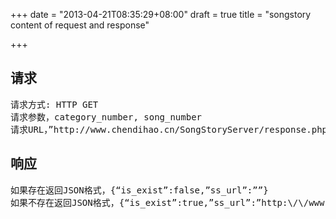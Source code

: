 +++
date = "2013-04-21T08:35:29+08:00"
draft = true
title = "songstory content of request and response"

+++



## 请求

<pre>
请求方式: HTTP GET
请求参数，category_number, song_number
请求URL，”http://www.chendihao.cn/SongStoryServer/response.php?category_number=”+categoryNumber+”&song_number=”+songNumber
</pre>

## 响应

<pre>
如果存在返回JSON格式，{“is_exist”:false,”ss_url”:””}
如果不存在返回JSON格式，{“is_exist”:true,”ss_url”:”http:\/\/www.chendihao.cn\/SongStoryServer\/ss\/001.ss”}
</pre>